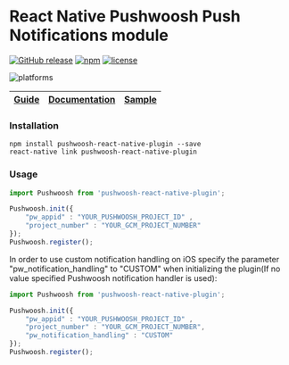 React Native Pushwoosh Push Notifications module
===================================================

[![GitHub release](https://img.shields.io/github/release/Pushwoosh/pushwoosh-react-native-plugin.svg?style=flat-square)](https://github.com/Pushwoosh/pushwoosh-react-native-plugin/releases) 
[![npm](https://img.shields.io/npm/v/pushwoosh-react-native-plugin.svg)](https://www.npmjs.com/package/pushwoosh-react-native-plugin)
[![license](https://img.shields.io/npm/l/pushwoosh-react-native-plugin.svg)](https://www.npmjs.com/package/pushwoosh-react-native-plugin)

![platforms](https://img.shields.io/badge/platforms-Android%20%7C%20iOS-yellowgreen.svg)

| [Guide](https://www.pushwoosh.com/platform-docs/pushwoosh-sdk/cross-platform-frameworks/react-native/integrating-react-native-plugin) | [Documentation](https://docs.pushwoosh.com/platform-docs/pushwoosh-sdk/cross-platform-frameworks/react-native/integrating-react-native-plugin) | [Sample](https://github.com/Pushwoosh/pushwoosh-react-native-sample) |
| ----------------------------------------------------------- | ------------------------------- | -------------------------------------------------------------------- |


### Installation

```
npm install pushwoosh-react-native-plugin --save
react-native link pushwoosh-react-native-plugin
```

### Usage

```js
import Pushwoosh from 'pushwoosh-react-native-plugin';

Pushwoosh.init({ 
    "pw_appid" : "YOUR_PUSHWOOSH_PROJECT_ID" , 
    "project_number" : "YOUR_GCM_PROJECT_NUMBER" 
});
Pushwoosh.register();
```

In order to use custom notification handling on iOS specify the parameter "pw_notification_handling" to "CUSTOM" when initializing the plugin(If no value specified Pushwoosh notification handler is used):

```js
import Pushwoosh from 'pushwoosh-react-native-plugin';

Pushwoosh.init({ 
    "pw_appid" : "YOUR_PUSHWOOSH_PROJECT_ID" , 
    "project_number" : "YOUR_GCM_PROJECT_NUMBER",
    "pw_notification_handling" : "CUSTOM"
});
Pushwoosh.register();
```